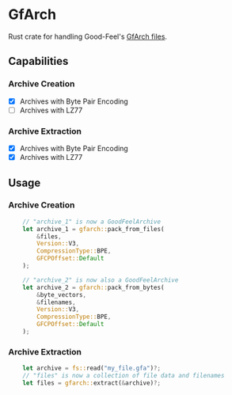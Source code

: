 # GfArch
Rust crate for handling Good-Feel's [GfArch files](https://swiftshine.github.io/doc/gfa.html).

## Capabilities
### Archive Creation
- [X] Archives with Byte Pair Encoding
- [ ] Archives with LZ77

### Archive Extraction
- [X] Archives with Byte Pair Encoding
- [X] Archives with LZ77

## Usage
### Archive Creation
```rust
    // "archive_1" is now a GoodFeelArchive
    let archive_1 = gfarch::pack_from_files(
        &files,
        Version::V3,
        CompressionType::BPE,
        GFCPOffset::Default
    );

    // "archive_2" is now also a GoodFeelArchive
    let archive_2 = gfarch::pack_from_bytes(
        &byte_vectors,
        &filenames,
        Version::V3,
        CompressionType::BPE,
        GFCPOffset::Default
    );

```
### Archive Extraction
```rust
    let archive = fs::read("my_file.gfa")?;
    // "files" is now a collection of file data and filenames
    let files = gfarch::extract(&archive)?;
```
